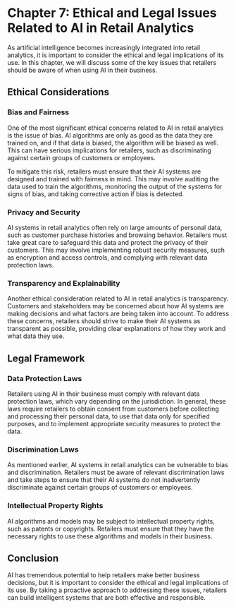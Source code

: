 Chapter 7: Ethical and Legal Issues Related to AI in Retail Analytics
=====================================================================

As artificial intelligence becomes increasingly integrated into retail analytics, it is important to consider the ethical and legal implications of its use. In this chapter, we will discuss some of the key issues that retailers should be aware of when using AI in their business.

Ethical Considerations
----------------------

### Bias and Fairness

One of the most significant ethical concerns related to AI in retail analytics is the issue of bias. AI algorithms are only as good as the data they are trained on, and if that data is biased, the algorithm will be biased as well. This can have serious implications for retailers, such as discriminating against certain groups of customers or employees.

To mitigate this risk, retailers must ensure that their AI systems are designed and trained with fairness in mind. This may involve auditing the data used to train the algorithms, monitoring the output of the systems for signs of bias, and taking corrective action if bias is detected.

### Privacy and Security

AI systems in retail analytics often rely on large amounts of personal data, such as customer purchase histories and browsing behavior. Retailers must take great care to safeguard this data and protect the privacy of their customers. This may involve implementing robust security measures, such as encryption and access controls, and complying with relevant data protection laws.

### Transparency and Explainability

Another ethical consideration related to AI in retail analytics is transparency. Customers and stakeholders may be concerned about how AI systems are making decisions and what factors are being taken into account. To address these concerns, retailers should strive to make their AI systems as transparent as possible, providing clear explanations of how they work and what data they use.

Legal Framework
---------------

### Data Protection Laws

Retailers using AI in their business must comply with relevant data protection laws, which vary depending on the jurisdiction. In general, these laws require retailers to obtain consent from customers before collecting and processing their personal data, to use that data only for specified purposes, and to implement appropriate security measures to protect the data.

### Discrimination Laws

As mentioned earlier, AI systems in retail analytics can be vulnerable to bias and discrimination. Retailers must be aware of relevant discrimination laws and take steps to ensure that their AI systems do not inadvertently discriminate against certain groups of customers or employees.

### Intellectual Property Rights

AI algorithms and models may be subject to intellectual property rights, such as patents or copyrights. Retailers must ensure that they have the necessary rights to use these algorithms and models in their business.

Conclusion
----------

AI has tremendous potential to help retailers make better business decisions, but it is important to consider the ethical and legal implications of its use. By taking a proactive approach to addressing these issues, retailers can build intelligent systems that are both effective and responsible.
